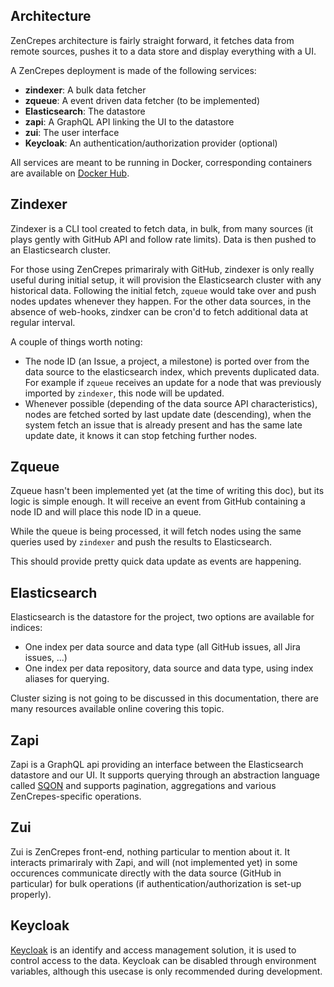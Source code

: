 ## Architecture

ZenCrepes architecture is fairly straight forward, it fetches data from remote sources, pushes it to a data store and display everything with a UI.

A ZenCrepes deployment is made of the following services:

- **zindexer**: A bulk data fetcher
- **zqueue**: A event driven data fetcher (to be implemented)
- **Elasticsearch**: The datastore
- **zapi**: A GraphQL API linking the UI to the datastore
- **zui**: The user interface
- **Keycloak**: An authentication/authorization provider (optional)

<ImageZoom 
  src="./images/zencrepes-architecture.png" 
  :border="true" 
  width="800"
/>

All services are meant to be running in Docker, corresponding containers are available on [Docker Hub](https://hub.docker.com/orgs/zencrepes/repositories).

## Zindexer

Zindexer is a CLI tool created to fetch data, in bulk, from many sources (it plays gently with GitHub API and follow rate limits). Data is then pushed to an Elasticsearch cluster.

For those using ZenCrepes primariraly with GitHub, zindexer is only really useful during initial setup, it will provision the Elasticsearch cluster with any historical data. Following the initial fetch, `zqueue` would take over and push nodes updates whenever they happen.
For the other data sources, in the absence of web-hooks, zindxer can be cron'd to fetch additional data at regular interval.

A couple of things worth noting:

- The node ID (an Issue, a project, a milestone) is ported over from the data source to the elasticsearch index, which prevents duplicated data. For example if `zqueue` receives an update for a node that was previously imported by `zindexer`, this node will be updated.
- Whenever possible (depending of the data source API characteristics), nodes are fetched sorted by last update date (descending), when the system fetch an issue that is already present and has the same late update date, it knows it can stop fetching further nodes.

## Zqueue

Zqueue hasn't been implemented yet (at the time of writing this doc), but its logic is simple enough. It will receive an event from GitHub containing a node ID and will place this node ID in a queue.

While the queue is being processed, it will fetch nodes using the same queries used by `zindexer` and push the results to Elasticsearch.

This should provide pretty quick data update as events are happening.

## Elasticsearch

Elasticsearch is the datastore for the project, two options are available for indices:

- One index per data source and data type (all GitHub issues, all Jira issues, ...)
- One index per data repository, data source and data type, using index aliases for querying.

Cluster sizing is not going to be discussed in this documentation, there are many resources available online covering this topic.

## Zapi

Zapi is a GraphQL api providing an interface between the Elasticsearch datastore and our UI. It supports querying through an abstraction language called [SQON](https://arranger.readthedocs.io/en/latest/src/sqon.html) and supports pagination, aggregations and various ZenCrepes-specific operations.

## Zui

Zui is ZenCrepes front-end, nothing particular to mention about it. It interacts primariraly with Zapi, and will (not implemented yet) in some occurences communicate directly with the data source (GitHub in particular) for bulk operations (if authentication/authorization is set-up properly).

## Keycloak

[Keycloak](https://www.keycloak.org/) is an identify and access management solution, it is used to control access to the data. Keycloak can be disabled through environment variables, although this usecase is only recommended during development.
